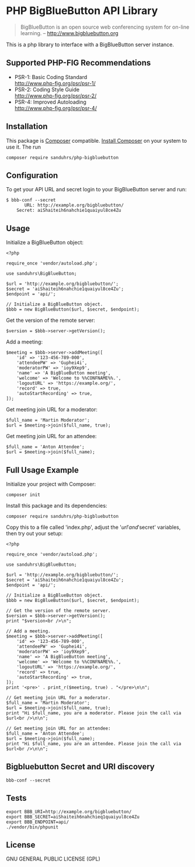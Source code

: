 # PHP BigBlueButton API Library

> BigBlueButton is an open source web conferencing system for on-line learning. – http://www.bigbluebutton.org

This is a php library to interface with a BigBlueButton server instance.

## Supported PHP-FIG Recommendations

  * PSR-1: Basic Coding Standard  
    http://www.php-fig.org/psr/psr-1/
  * PSR-2: Coding Style Guide  
    http://www.php-fig.org/psr/psr-2/
  * PSR-4: Improved Autoloading  
    http://www.php-fig.org/psr/psr-4/

## Installation

This package is [Composer](https://getcomposer.org/) compatible.
[Install Composer](https://getcomposer.org/) on your system to use it.
The run

    composer require sanduhrs/php-bigbluebutton

## Configuration

To get your API URL and secret login to your BigBlueButton server and run:

    $ bbb-conf --secret
           URL: http://example.org/bigbluebutton/
        Secret: aiShaiteih6nahchie1quaiyul8ce4Zu

## Usage

Initialize a BigBlueButton object:

    <?php

    require_once 'vendor/autoload.php';

    use sanduhrs\BigBlueButton;

    $url = 'http://example.org/bigbluebutton/';
    $secret = 'aiShaiteih6nahchie1quaiyul8ce4Zu';
    $endpoint = 'api/';
    
    // Initialize a BigBlueButton object.
    $bbb = new BigBlueButton($url, $secret, $endpoint);

Get the version of the remote server:

    $version = $bbb->server->getVersion();

Add a meeting:

    $meeting = $bbb->server->addMeeting([
        'id' => '123-456-789-000',
        'attendeePW' => 'Guphei4i',
        'moderatorPW' => 'ioy9Xep9',
        'name' => 'A BigBlueButton meeting',
        'welcome' => 'Welcome to %%CONFNAME%%.',
        'logoutURL' => 'https://example.org/',
        'record' => true,
        'autoStartRecording' => true,
    ]);

Get meeting join URL for a moderator:

    $full_name = 'Martin Moderator';
    $url = $meeting->join($full_name, true);

Get meeting join URL for an attendee:

    $full_name = 'Anton Attendee';
    $url = $meeting->join($full_name);

## Full Usage Example

Initialize your project with Composer:

    composer init

Install this package and its dependencies:

    composer require sanduhrs/php-bigbluebutton

Copy this to a file called 'index.php', adjust the '$url' and '$secret' variables, then try out your setup:

    <?php
    
    require_once 'vendor/autoload.php';
    
    use sanduhrs\BigBlueButton;
    
    $url = 'http://example.org/bigbluebutton/';
    $secret = 'aiShaiteih6nahchie1quaiyul8ce4Zu';
    $endpoint = 'api/';
    
    // Initialize a BigBlueButton object.
    $bbb = new BigBlueButton($url, $secret, $endpoint);
    
    // Get the version of the remote server.
    $version = $bbb->server->getVersion();
    print "$version<br />\n";
    
    // Add a meeting.
    $meeting = $bbb->server->addMeeting([
        'id' => '123-456-789-000',
        'attendeePW' => 'Guphei4i',
        'moderatorPW' => 'ioy9Xep9',
        'name' => 'A BigBlueButton meeting',
        'welcome' => 'Welcome to %%CONFNAME%%.',
        'logoutURL' => 'https://example.org/',
        'record' => true,
        'autoStartRecording' => true,
    ]);
    print '<pre>' . print_r($meeting, true) . "</pre>\n\n";
    
    // Get meeting join URL for a moderator.
    $full_name = 'Martin Moderator';
    $url = $meeting->join($full_name, true);
    print "Hi $full_name, you are a moderator. Please join the call via $url<br />\n\n";
    
    // Get meeting join URL for an attendee:
    $full_name = 'Anton Attendee';
    $url = $meeting->join($full_name);
    print "Hi $full_name, you are an attendee. Please join the call via $url<br />\n\n";

## Bigbluebutton Secret and URI discovery

    bbb-conf --secret

## Tests

    export BBB_URI=http://example.org/bigbluebutton/
    export BBB_SECRET=aiShaiteih6nahchieq1quaiyul8ce4Zu
    export BBB_ENDPOINT=api/
    ./vendor/bin/phpunit

## License
GNU GENERAL PUBLIC LICENSE (GPL)
